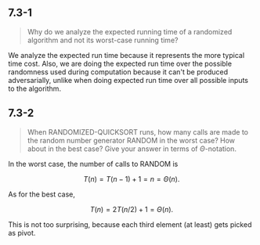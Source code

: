 ## 7.3-1

> Why do we analyze the expected running time of a randomized algorithm and not its worst-case running time?

We analyze the expected run time because it represents the more typical time cost. Also, we are doing the expected run time over the possible randomness used during computation because it can't be produced adversarially, unlike when doing expected run time over all possible inputs to the algorithm.

## 7.3-2

> When $\text{RANDOMIZED-QUICKSORT}$ runs, how many calls are made to the random number generator $\text{RANDOM}$ in the worst case? How about in the best case? Give your answer in terms of $\Theta$-notation.

In the worst case, the number of calls to $\text{RANDOM}$ is

$$T(n) = T(n - 1) + 1 = n = \Theta(n).$$

As for the best case,

$$T(n) = 2T(n / 2) + 1 = \Theta(n).$$

This is not too surprising, because each third element (at least) gets picked as pivot.
